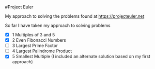 #Project Euler 

My approach to solving the problems found at 
https://projecteuler.net

So far I have taken my approach to solving problems

- [x] 1 Multiples of 3 and 5  
- [x] 2 Even Fibonacci Numbers
- [ ] 3 Largest Prime Factor
- [ ] 4 Largest Palindrome Product 
- [x] 5 Smallest Multiple (I included an alternate solution based on my first approach)
